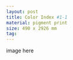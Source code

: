 ```yaml
---
layout: post
title: Color Index #1-1
material: pigment print
size: 490 x 2926 mm
tag:
---
```

image here
